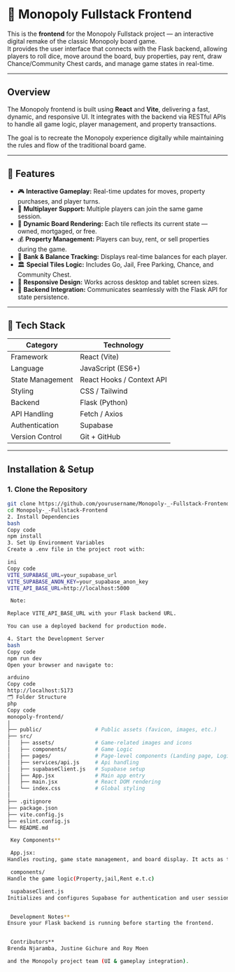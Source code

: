 # 🎲 Monopoly Fullstack Frontend

This is the **frontend** for the Monopoly Fullstack project — an interactive digital remake of the classic Monopoly board game.  
It provides the user interface that connects with the Flask backend, allowing players to roll dice, move around the board, buy properties, pay rent, draw Chance/Community Chest cards, and manage game states in real-time.

---

##  Overview

The Monopoly frontend is built using **React** and **Vite**, delivering a fast, dynamic, and responsive UI. It integrates with the backend via RESTful APIs to handle all game logic, player management, and property transactions.  

The goal is to recreate the Monopoly experience digitally while maintaining the rules and flow of the traditional board game.

---

## 🚀 Features

- 🎮 **Interactive Gameplay:** Real-time updates for moves, property purchases, and player turns.  
- 👥 **Multiplayer Support:** Multiple players can join the same game session.  
- 🧩 **Dynamic Board Rendering:** Each tile reflects its current state — owned, mortgaged, or free.  
- 💰 **Property Management:** Players can buy, rent, or sell properties during the game.  
- 🏦 **Bank & Balance Tracking:** Displays real-time balances for each player.  
- 🏛️ **Special Tiles Logic:** Includes Go, Jail, Free Parking, Chance, and Community Chest.  
- 📱 **Responsive Design:** Works across desktop and tablet screen sizes.  
- 🔗 **Backend Integration:** Communicates seamlessly with the Flask API for state persistence.  

---

## 🧠 Tech Stack

| Category | Technology |
|-----------|-------------|
| Framework | React (Vite) |
| Language | JavaScript (ES6+) |
| State Management | React Hooks / Context API |
| Styling | CSS / Tailwind |
| Backend | Flask (Python) |
| API Handling | Fetch / Axios |
| Authentication | Supabase |
| Version Control | Git + GitHub |

---

##  Installation & Setup

### 1. Clone the Repository
```bash
git clone https://github.com/yourusername/Monopoly-_-Fullstack-Frontend.git
cd Monopoly-_-Fullstack-Frontend
2. Install Dependencies
bash
Copy code
npm install
3. Set Up Environment Variables
Create a .env file in the project root with:

ini
Copy code
VITE_SUPABASE_URL=your_supabase_url
VITE_SUPABASE_ANON_KEY=your_supabase_anon_key
VITE_API_BASE_URL=http://localhost:5000

 Note:

Replace VITE_API_BASE_URL with your Flask backend URL.

You can use a deployed backend for production mode.

4. Start the Development Server
bash
Copy code
npm run dev
Open your browser and navigate to:

arduino
Copy code
http://localhost:5173
🗂 Folder Structure
php
Copy code
monopoly-frontend/
│
├── public/                 # Public assets (favicon, images, etc.)
├── src/
│   ├── assets/             # Game-related images and icons
│   ├── components/         # Game Logic
│   ├── pages/              # Page-level components (Landing page, Login, Register)
│   ├── services/api.js     # Api handling
│   ├── supabaseClient.js   # Supabase setup
│   ├── App.jsx             # Main app entry
│   ├── main.jsx            # React DOM rendering
│   └── index.css           # Global styling
│
├── .gitignore
├── package.json
├── vite.config.js
├── eslint.config.js
└── README.md

 Key Components**

 App.jsx:
Handles routing, game state management, and board display. It acts as the central control for the Monopoly UI.

 components/
Handle the game logic(Property,jail,Rent e.t.c)

 supabaseClient.js
Initializes and configures Supabase for authentication and user sessions.


 Development Notes**
Ensure your Flask backend is running before starting the frontend.


 Contributors**
Brenda Njaramba, Justine Gichure and Roy Moen

and the Monopoly project team (UI & gameplay integration).

